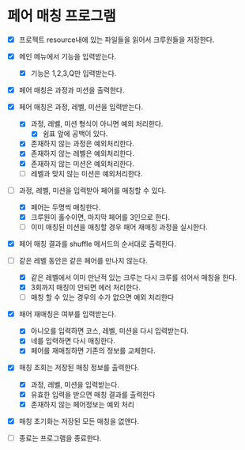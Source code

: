 # 페어 매칭 프로그램

- [x] 프로젝트 resource내에 있는 파일들을 읽어서 크루원들을 저장한다.

- [x] 메인 메뉴에서 기능을 입력받는다.

  - [x] 기능은 1,2,3,Q만 입력받는다.

- [x] 페어 매칭은 과정과 미션을 출력한다.

- [x] 페어 매칭은 과정, 레벨, 미션을 입력받는다.

  - [x] 과정, 레벨, 미션 형식이 아니면 예외 처리한다.
    - [x] 쉼표 앞에 공백이 있다.
  - [x] 존재하지 않는 과정은 예외처리한다.
  - [x] 존재하지 않는 레벨은 예외처리한다.
  - [x] 존재하지 않는 미션은 예외처리한다.
  - [ ] 레벨과 맞지 않는 미션은 예외처리한다.

- [ ] 과정, 레벨, 미션을 입력받아 페어를 매칭할 수 있다.

  - [x] 페어는 두명씩 매칭한다.
  - [x] 크루원이 홀수이면, 마지막 페어를 3인으로 한다.
  - [ ] 이미 매칭된 미션을 매칭할 경우 패어 재매칭 과정을 실시한다.

- [x] 페어 매칭 결과를 shuffle 메서드의 순서대로 출력한다.

- [ ] 같은 레벨 동안은 같은 페어를 만나지 않는다.

  - [x] 같은 레벨에서 이미 만난적 있는 크루는 다시 크루를 섞어서 매칭을 한다.
  - [x] 3회까지 매칭이 안되면 에러 처리한다.
  - [ ] 매칭 할 수 있는 경우의 수가 없으면 예외 처리한다

- [x] 패어 재매칭은 여부를 입력받는다.

  - [x] 아니오를 입력하면 코스, 레벨, 미션을 다시 입력받는다.
  - [x] 네를 입력하면 다시 매칭한다.
  - [x] 페어를 재매칭하면 기존의 정보를 교체한다.

- [x] 매칭 조회는 저장된 매칭 정보를 출력한다.

  - [x] 과정, 레벨, 미션을 입력받는다.
  - [x] 유효한 입력을 받으면 매칭 결과를 출력한다
  - [x] 존재하지 않는 페어정보는 예외 처리

- [x] 매칭 초기화는 저장된 모든 매칭을 없앤다.

- [ ] 종료는 프로그램을 종료한다.

  